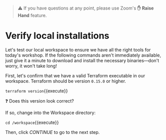 > ⚠️ If you have questions at any point, please use Zoom's **✋ Raise Hand** feature.

# Verify local installations

Let's test our local workspace to ensure we have all the right tools for today's workshop. If the following commands aren't immediately available, just give it a minute to download and install the necessary binaries—don't worry, it won't take long!

First, let's confirm that we have a valid Terraform executable in our workspace. Terraform should be version `0.15.0` or higher.

`terraform version`{{execute}}

❓ Does this version look correct?

If so, change into the Workspace directory:

`cd /workspace`{{execute}}

Then, click _CONTINUE_ to go to the next step.
